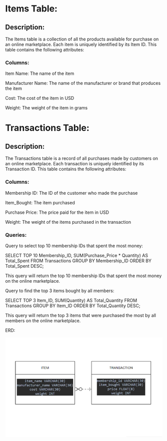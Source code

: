 # **Items Table:**

## Description:

The Items table is a collection of all the products available for purchase on an online marketplace. Each item is uniquely identified by its Item ID. This table contains the following attributes:

### Columns:

Item Name: The name of the item

Manufacturer Name: The name of the manufacturer or brand that produces the item

Cost: The cost of the item in USD

Weight: The weight of the item in grams

# **Transactions Table:**

## Description:

The Transactions table is a record of all purchases made by customers on an online marketplace. Each transaction is uniquely identified by its Transaction ID. This table contains the following attributes:


### Columns:
Membership ID: The ID of the customer who made the purchase

Item_Bought: The item purchased

Purchase Price: The price paid for the item in USD

Weight: The weight of the items purchased in the transaction


### Queries:

Query to select top 10 membership IDs that spent the most money:

SELECT TOP 10 Membership_ID, SUM(Purchase_Price * Quantity) AS Total_Spent
FROM Transactions
GROUP BY Membership_ID
ORDER BY Total_Spent DESC;

This query will return the top 10 membership IDs that spent the most money on the online marketplace.


Query to find the top 3 items bought by all members:

SELECT TOP 3 Item_ID, SUM(Quantity) AS Total_Quantity
FROM Transactions
GROUP BY Item_ID
ORDER BY Total_Quantity DESC;

This query will return the top 3 items that were purchased the most by all members on the online marketplace.

ERD:

![alt text](ERD.png)